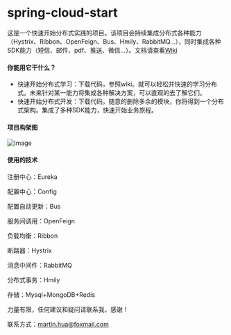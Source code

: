 # spring-cloud-start

这是一个快速开始分布式实践的项目。该项目会持续集成分布式各种能力（Hystrix、Ribbon、OpenFeign、Bus、Hmily、RabbitMQ…），同时集成各种SDK能力（短信、邮件、pdf、推送、微信…）。文档请查看[Wiki](https://github.com/huaPeiLiang/spring-cloud-start/wiki)

#### 你能用它干什么？

* 快速开始分布式学习：下载代码，参照wiki。就可以轻松并快速的学习分布式。未来针对某一能力将集成各种解决方案，可以直观的去了解它们。
* 快速开始分布式开发：下载代码，随意的删除多余的模块，你将得到一个分布式架构。集成了多种SDK能力，快速开始业务旅程。

#### 项目构架图

![image](https://raw.githubusercontent.com/wiki/huaPeiLiang/spring-cloud-start/img/ReadMe-1.png)

#### 使用的技术

注册中心：Eureka

配置中心：Config

配置自动更新：Bus

服务间调用：OpenFeign

负载均衡：Ribbon

断路器：Hystrix

消息中间件：RabbitMQ

分布式事务：Hmily

存储：Mysql+MongoDB+Redis



力量有限，任何建议和疑问请联系我，感谢！

联系方式：martin.hua@foxmail.com
